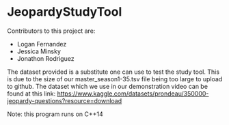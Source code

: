 # JeopardyStudyTool
Contributors to this project are:
- Logan Fernandez
- Jessica Minsky
- Jonathon Rodriguez

The dataset provided is a substitute one can use to test the study tool.
This is due to the size of our master_season1-35.tsv file being too large to upload to github.
The dataset which we use in our demonstration video can be found at this link:
https://www.kaggle.com/datasets/prondeau/350000-jeopardy-questions?resource=download

Note: this program runs on C++14
